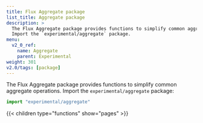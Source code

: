 ```yaml
---
title: Flux Aggregate package
list_title: Aggregate package
description: >
  The Flux Aggregate package provides functions to simplify common aggregate operations.
  Import the `experimental/aggregate` package.
menu:
  v2_0_ref:
    name: Aggregate
    parent: Experimental
weight: 301
v2.0/tags: [package]
---
```


The Flux Aggregate package provides functions to simplify common aggregate operations.
Import the `experimental/aggregate` package:

```js
import "experimental/aggregate"
```

{{< children type="functions" show="pages" >}}
